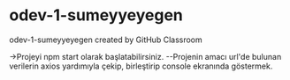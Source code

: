 # odev-1-sumeyyeyegen
odev-1-sumeyyeyegen created by GitHub Classroom

->Projeyi npm start olarak başlatabilirsiniz. 
--Projenin amacı url'de bulunan verilerin axios yardımıyla çekip, birleştirip console ekranında göstermek. 

